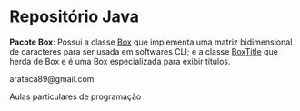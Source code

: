 # Repositório Java
<p><b>Pacote Box</b>: Possui a classe <a href="https://github.com/arataca89/java/tree/main/Box">Box</a> que implementa uma matriz bidimensional de caracteres para ser usada em softwares CLI; e a classe <a href="https://github.com/arataca89/java/blob/main/Box/BoxTitle.java">BoxTitle</a> que herda de Box e é uma Box especializada para exibir títulos.</p> 

<p></p>
<p>arataca89@gmail.com</p>
<p>Aulas particulares de programação</p>
